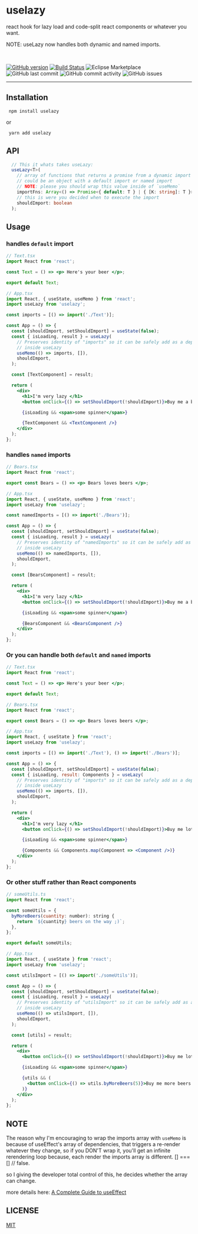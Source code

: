 # uselazy

react hook for lazy load and code-split react components or whatever you want.

NOTE: useLazy now handles both dynamic and named imports.

<br />

[![GitHub version](https://badge.fury.io/gh/aneurysmjs%2Fuselazy.svg)](https://badge.fury.io/gh/aneurysmjs%2Fuselazy) [![Build Status](https://travis-ci.org/aneurysmjs/uselazy.png?branch=master)](https://travis-ci.org/aneurysmjs/uselazy) ![Eclipse Marketplace](https://img.shields.io/eclipse-marketplace/last-update/uselazy.svg) ![GitHub last commit](https://img.shields.io/github/last-commit/aneurysmjs/uselazy.svg) ![GitHub commit activity](https://img.shields.io/github/commit-activity/m/aneurysmjs/uselazy.svg) ![GitHub issues](https://img.shields.io/github/issues/aneurysmjs/uselazy.svg)

<hr />

## Installation

```
 npm install uselazy
```

or

```
 yarn add uselazy
```

## API

```typescript
  // This it whats takes useLazy:
  useLazy<T>(
    // array of functions that returns a promise from a dynamic import which
    // could be an object with a default import or named import
    // NOTE: please you should wrap this value inside of `useMemo`
    importFns: Array<() => Promise<{ default: T } | { [K: string]: T }>>,
    // this is were you decided when to execute the import
    shouldImport: boolean
  );
```

## Usage

### handles `default` import

```jsx
// Text.tsx
import React from 'react';

const Text = () => <p> Here's your beer </p>;

export default Text;

// App.tsx
import React, { useState, useMemo } from 'react';
import useLazy from 'uselazy';

const imports = [() => import('./Text')];

const App = () => {
  const [shouldImport, setShouldImport] = useState(false);
  const { isLoading, result } = useLazy(
    // Preserves identity of "imports" so it can be safely add as a dependency of useEffect
    // inside useLazy
    useMemo(() => imports, []),
    shouldImport,
  );

  const [TextComponent] = result;

  return (
    <div>
      <h1>I'm very lazy </h1>
      <button onClick={() => setShouldImport(!shouldImport)}>Buy me a beer</button>

      {isLoading && <span>some spinner</span>}

      {TextComponent && <TextComponent />}
    </div>
  );
};
```

### handles `named` imports

```jsx
// Bears.tsx
import React from 'react';

export const Bears = () => <p> Bears loves beers </p>;

// App.tsx
import React, { useState, useMemo } from 'react';
import useLazy from 'uselazy';

const namedImports = [() => import('./Bears')];

const App = () => {
  const [shouldImport, setShouldImport] = useState(false);
  const { isLoading, result } = useLazy(
    // Preserves identity of "namedImports" so it can be safely add as a dependency of useEffect
    // inside useLazy
    useMemo(() => namedImports, []),
    shouldImport,
  );

  const [BearsComponent] = result;

  return (
    <div>
      <h1>I'm very lazy </h1>
      <button onClick={() => setShouldImport(!shouldImport)}>Buy me a beer</button>

      {isLoading && <span>some spinner</span>}

      {BearsComponent && <BearsComponent />}
    </div>
  );
};
```

### Or you can handle both `default` and `named` imports

```jsx
// Text.tsx
import React from 'react';

const Text = () => <p> Here's your beer </p>;

export default Text;

// Bears.tsx
import React from 'react';

export const Bears = () => <p> Bears loves beers </p>;

// App.tsx
import React, { useState } from 'react';
import useLazy from 'uselazy';

const imports = [() => import('./Text'), () => import('./Bears')];

const App = () => {
  const [shouldImport, setShouldImport] = useState(false);
  const { isLoading, result: Components } = useLazy(
    // Preserves identity of "imports" so it can be safely add as a dependency of useEffect
    // inside useLazy
    useMemo(() => imports, []),
    shouldImport,
  );

  return (
    <div>
      <h1>I'm very lazy </h1>
      <button onClick={() => setShouldImport(!shouldImport)}>Buy me lots of beers</button>

      {isLoading && <span>some spinner</span>}

      {Components && Components.map(Component => <Component />)}
    </div>
  );
};
```

### Or other stuff rather than React components

```jsx
// someUtils.ts
import React from 'react';

const someUtils = {
  byMoreBeers(cuantity: number): string {
    return `${cuantity} beers on the way ;)`;
  },
};

export default someUtils;

// App.tsx
import React, { useState } from 'react';
import useLazy from 'uselazy';

const utilsImport = [() => import('./someUtils')];

const App = () => {
  const [shouldImport, setShouldImport] = useState(false);
  const { isLoading, result } = useLazy(
    // Preserves identity of "utilsImport" so it can be safely add as a dependency of useEffect
    // inside useLazy
    useMemo(() => utilsImport, []),
    shouldImport,
  );

  const [utils] = result;

  return (
    <div>
      <button onClick={() => setShouldImport(!shouldImport)}>Buy me lots of beers</button>

      {isLoading && <span>some spinner</span>}

      {utils && (
        <button onClick={() => utils.byMoreBeers(5)}>Buy me more beers for my friends!</button>
      )}
    </div>
  );
};
```

## NOTE

The reason why I'm encouraging to wrap the imports array with `useMemo` is because of useEffect's array of dependencies,
that triggers a re-render whatever they change, so if you DON'T wrap it, you'll get an infinite rerendering loop because,
each render the imports array is different. [] === [] // false.

so I giving the developer total control of this, he decides whether the array can change.

more details here: [A Complete Guide to useEffect](https://overreacted.io/a-complete-guide-to-useeffect/)

## LICENSE

[MIT](LICENSE)
